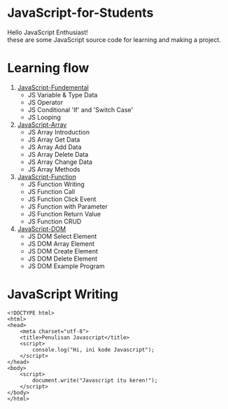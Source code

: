 # JavaScript-for-Students

Hello JavaScript Enthusiast!<br>
these are some JavaScript source code for learning and making a project.

# Learning flow

<ol type="1">
        <li><a
                href="https://github.com/adprm/JavaScript-for-Students/tree/JavaScript-Fundamentals">JavaScript-Fundemental</a><ul>
                <li>JS Variable & Type Data</li>
                <li>JS Operator</li>
                <li>JS Conditional 'If' and 'Switch Case'</li>
                <li>JS Looping</li>
            </ul>
        </li>
        <li>
            <a href="https://github.com/adprm/JavaScript-for-Students/tree/JavaScript-Array">JavaScript-Array</a>
                 <ul>
                <li>JS Array Introduction</li>
                <li>JS Array Get Data</li>
                <li>JS Array Add Data</li>
                <li>JS Array Delete Data</li>
                <li>JS Array Change Data</li>
                <li>JS Array Methods</li>
            </ul>
        </li>
        <li>
            <a href="https://github.com/adprm/JavaScript-for-Students/tree/JavaScript-Function">JavaScript-Function</a>
                <ul>
                <li>JS Function Writing</li>
                <li>JS Function Call</li>
                <li>JS Function Click Event</li>
                <li>JS Function with Parameter</li>
                <li>JS Function Return Value</li>
                <li>JS Function CRUD</li>
            </ul>
        </li>
        <li>
            <a href="https://github.com/adprm/JavaScript-for-Students/tree/JavaScript-DOM">JavaScript-DOM</a>
                <ul>
                <li>JS DOM Select Element</li>
                <li>JS DOM Array Element</li>
                <li>JS DOM Create Element</li>
                <li>JS DOM Delete Element</li>
                <li>JS DOM Example Program</li>
            </ul>
        </li>
    </ol>

# JavaScript Writing

```
<!DOCTYPE html>
<html>
<head>
    <meta charset="utf-8">
    <title>Penulisan Javascript</title>
    <script>
        console.log("Hi, ini kode Javascript");
    </script>
</head>
<body>
    <script>
        document.write("Javascript itu keren!");
    </script>
</body>
</html>
```